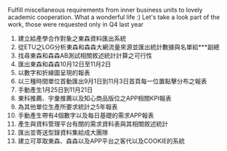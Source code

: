 Fulfill miscellaneous requirements from inner business units to lovely academic cooperation. What a wonderful life :)
Let's take a look part of the work, those were requested only in Q4 last year
1. 建立給產學合作對象之東森資料匯出系統
2. 從ETU之LOG分析東森和森森大網流量來源並匯出統計數據與名單給***副總
3. 找尋東森和森森AB測試相關敘述統計計算之可行性
4. 匯出東森和森森10月12日至11月2日
5. 以數字和折線圖呈現的報表
6. 以三種時間單位首動匯出9月1日到11月3日首頁每一位置點擊分布之報表
7. 手動產生1月25日到11月21日
8. 東科推薦、宇彙推薦以及知心商品版位之APP相關KPI報表
9. 為其他單位生產所要求統計之5年報表
10. 手動產生帶有4個數字以及每日基礎的需求APP報表
11. 產生與資料管理平台有關的需求資料表與其相關敘述統計
12. 匯出並寄送型錄資料集給成大團隊
13. 建立可萃取東森、森森以及APP平台之客代以及COOKIE的系統
